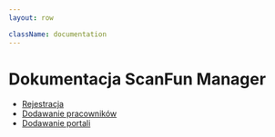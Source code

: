 ```yaml
---
layout: row

className: documentation 
---
```


# Dokumentacja ScanFun Manager

* [Rejestracja](/dokumentacja/scan-fun-manager)
* [Dodawanie pracowników](/dokumentacja/scan-fun-manager)
* [Dodawanie portali](/dokumentacja/scan-fun-manager)

